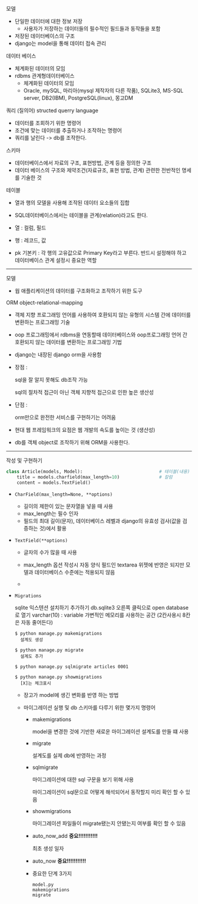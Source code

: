 모델

- 단일한 데이터에 대한 정보 저장
  - 사용자가 저장하는 데이터들의 필수적인 필드들과 동작들을 포함
- 저장된 데이터베이스의 구조
- django는 model을 통해 데이터 접속 관리



데이터 베이스

- 체계화된 데이터의 모임
- rdbms 관계형데이터베이스
  - 체계화된 데이터의 모임
  - Oracle, mySQL, 마리아(mysql 제작자의 다른 작품), SQLite3, MS-SQL server, DB2(IBM), PostgreSQL(linux), 몽고DM



쿼리 (질의어) structed querry language

- 데이터를 조회하기 위한 명령어
- 조건에 맞는 데이터를 추출하거나 조작하는 명령어
- 쿼리를 날린다 -> db를 조작한다.



스키마

- 데이터베이스에서 자료의 구조, 표현방법, 관계 등을 정의한 구조
- 데이터 베이스의 구조와 제약조건(자료규조, 표현 방법, 관계) 관련한 전반적인 명세를 기술한 것



테이블 

- 열과 행의 모델을 사용해 조작된 데이터 요소들의 집합
- SQL데이터베이스에서는 테이블을 관계(relation)라고도 한다.

- 열 : 컬럼, 필드
- 행 :  레코드, 값

- pk 기본키 : 각 행의 고유값으로 Primary Key라고 부른다. 반드시 설정해야 하고 데이터베이스 관계 설정시 중요한 역할



---



모델

- 웝 애플리케이션의 데이터를 구조화하고 조작하기 위한 도구



ORM object-relational-mapping

- 객체 지향 프로그래밍 언어를 사용하여 호환되지 않는 유형의 시스템 간에 데이터를 변환하는 프로그래밍 기술

- oop 프로그래밍에서 rdbms을 연동할때 데이터베이스와 oop프로그래밍 언어 간 호환되지 않는 데이터를 변환하는 프로그래밍 기법

- django는 내장된 django orm을 사용함

- 장점 : 

  sql을 잘 알지 못해도 db조작 가능

  sql의 절차적 접근이 아닌 객체 지향적 접근으로 인한 높은 생산성

- 단점 :

  orm만으로 완전한 서비스를 구현하기는 어려움

- 현대 웹 프레임워크의 요점은 웹 개발의 속도를 높이는 것 (생산성)

- db를 객체 object로 조작하기 위해 ORM을 사용한다.



---

작성 및 구현하기

```python
class Article(models, Model):                             # 테이블(내용)
	title = models.charfield(max_length=10)               # 칼럼
	content = models.TextField()
```



- `CharField(max_length=None, **options)`
  - 길이의 제한이 있는 문자열을 넣을 때 사용
  - max_length는 필수 인자
  - 필드의 최대 길이(문자), 데이터베이스 레벨과 django의 유효성 검사(값을 검증하는 것)에서 활용



- `TextField(**options)`

  - 글자의 수가 많을 때 사용
  - max_length 옵션 작성시 자동 양식 필드인 textarea 위젯에 반영은 되지만 모델과 데이터베이스 수준에는 적용되지 않음

  - 



- `Migrations`

  sqlite 익스텐션 설치하기 추가하기
  db.sqlite3 오른쪽 클릭으로 open database 로 열기
  varchar(10) : variable 가변적인 메모리를 사용하는 공간 (2칸사용시 8칸은 자동 줄어든다)

  ```
  $ python manage.py makemigrations
    설계도 생성
    
  $ python manage.py migrate
    설계도 추가
  
  $ python manage.py sqlmigrate articles 0001
  
  $ python manage.py showmigrations                    
    [X]는 체크표시
  ```

  - 장고가 model에 생긴 변화를 반영 하는 방법

  - 마이그레이션 실행 및 db 스키마를 다루기 위한 몇가지 명령어

    - makemigrations

      model을 변경한 것에 기반한 새로운 마이그레이션 설계도를 만들 떄 사용

    - migrate

      설계도를 실제 db에 반영하는 과정

    - sqlmigrate

      마이그레이션에 대한 sql 구문을 보기 위해 사용

      마이그레이션이 sql문으로 어떻게 해석되어서 동작할지 미리 확인 할 수 있음

    - showmigrations

      마이그레이션 파일들이 migrate됐는지 안됐는지 여부를 확인 할 수 있음

    - auto_now_add **중요!!!!!!!!!!!**

      최초 생성 일자

    - auto_now **중요!!!!!!!!!!!**

      

    - 중요한 단계 3가지

      ```
      model.py
      makemigrations
      migrate
      ```

      